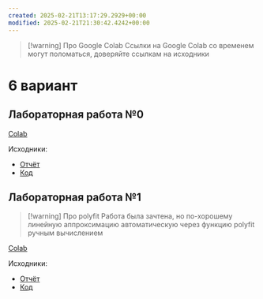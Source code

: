 ```yaml
---
created: 2025-02-21T13:17:29.2929+00:00
modified: 2025-02-21T21:30:42.4242+00:00
---
```

> [!warning] Про Google Colab
> Ссылки на Google Colab со временем могут поломаться, доверяйте ссылкам на исходники

# 6 вариант
## Лабораторная работа №0
[Colab](https://colab.research.google.com/drive/1yXTqYejG2YmESll1lkrNadKg324hJWU_?usp=sharing)

Исходники:
- [Отчёт](https://github.com/IAmProgrammist/lab_materials/tree/main/%D0%90%D0%BD%D0%B0%D0%BB%D0%B8%D0%B7%20%D0%B4%D0%B0%D0%BD%D0%BD%D1%8B%D1%85/0)
- [Код](https://github.com/IAmProgrammist/data_analysis/blob/main/lab0.ipynb)

## Лабораторная работа №1

> [!warning] Про polyfit
> Работа была зачтена, но по-хорошему линейную аппроксимацию автоматическую через функцию polyfit ручным вычислением

[Colab](https://colab.research.google.com/drive/1HO2Oa0A1-bwEB1Hzd7CvajL_8XA7pS0v?usp=sharing)

Исходники:
- [Отчёт](https://github.com/IAmProgrammist/lab_materials/tree/main/%D0%90%D0%BD%D0%B0%D0%BB%D0%B8%D0%B7%20%D0%B4%D0%B0%D0%BD%D0%BD%D1%8B%D1%85/1)
- [Код](https://github.com/IAmProgrammist/data_analysis/blob/main/lab1/lab1.ipynb)
